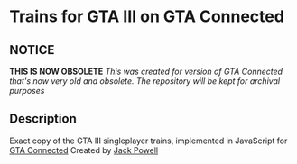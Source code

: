 # Trains for GTA III on GTA Connected

## NOTICE
**THIS IS NOW OBSOLETE**
*This was created for version of GTA Connected that's now very old and obsolete. The repository will be kept for archival purposes*

## Description
Exact copy of the GTA III singleplayer trains, implemented in JavaScript for [GTA Connected](https://gtaconnected.com)
Created by [Jack Powell](https://github.com/jack9267)

